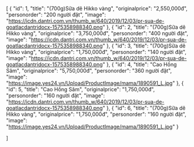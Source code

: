 [
    {
        "id": 1,
        "title": "(700g)Sữa dê Hikko vàng",
        "originalprice": "2,550,000đ",
        "personorder": "200 người đặt",
        "image": "https://icdn.dantri.com.vn/thumb_w/640/2019/12/03/pr-sua-de-goatlacdantridocx-1575358988340.png"
    },
   {
        "id": 2,
        "title": "(700g)Sữa dê Hikko vàng",
        "originalprice": "3,750,000đ",
        "personorder": "400 người đặt",
        "image": "https://icdn.dantri.com.vn/thumb_w/640/2019/12/03/pr-sua-de-goatlacdantridocx-1575358988340.png"
    },
   {
        "id": 3,
        "title": "(700g)Sữa dê Hikko vàng",
        "originalprice": "1,750,000đ",
        "personorder": "140 người đặt",
        "image": "https://icdn.dantri.com.vn/thumb_w/640/2019/12/03/pr-sua-de-goatlacdantridocx-1575358988340.png"
    },
   {
        "id": 4,
        "title": "Cao Hồng Sâm",
        "originalprice": "5,750,000đ",
        "personorder": "360 người đặt",
        "image": "https://image.yes24.vn/Upload/ProductImage/mama/1890591_L.jpg"
    },
   {
        "id": 5,
        "title": "Cao Hồng Sâm",
        "originalprice": "1,750,000đ",
        "personorder": "160 người đặt",
        "image": "https://icdn.dantri.com.vn/thumb_w/640/2019/12/03/pr-sua-de-goatlacdantridocx-1575358988340.png"
    },
   {
        "id": 6,
        "title": "(700g)Sữa dê Hikko vàng",
        "originalprice": "1,750,000đ",
        "personorder": "160 người đặt",
        "image": "https://image.yes24.vn/Upload/ProductImage/mama/1890591_L.jpg"
    }
    
]
